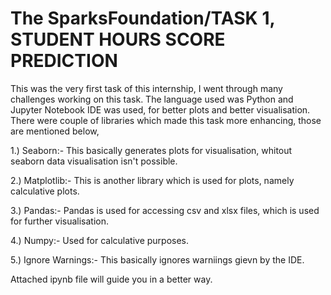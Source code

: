 # The SparksFoundation/TASK 1, STUDENT HOURS SCORE PREDICTION
 
This was the very first task of this internship, I went through many challenges working on this task. The language used was Python and Jupyter Notebook IDE was used, for better plots and better visualisation. There were couple of libraries which made this task more enhancing, those are mentioned below,

1.) Seaborn:- This basically generates plots for visualisation, whitout seaborn data visualisation isn't possible.

2.) Matplotlib:- This is another library which is used for plots, namely calculative plots.

3.) Pandas:- Pandas is used for accessing csv and xlsx files, which is used for further visualisation.

4.) Numpy:- Used for calculative purposes.

5.) Ignore Warnings:- This basically ignores warniings gievn by the IDE.

Attached ipynb file will guide you in a better way.
